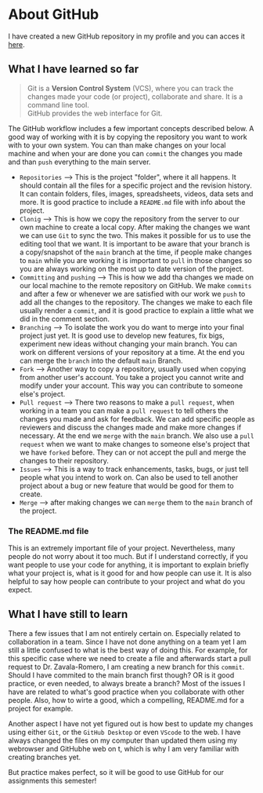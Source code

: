 # About GitHub 

I have created a new GitHub repository in my profile and you can acces it [here](https://github.com/RSchama/DataSci_Health).  

## What I have learned so far

> Git is a **Version Control System** (VCS), where you can track the changes made your code (or project), collaborate and share. 
> It is a command line tool.  
> GitHub provides the web interface for Git.  

The GitHub workflow includes a few important concepts described below. 
A good way of working with it is by copying the repository you want to work with to your own system. You can than make changes on your local machine and when your are done you can `commit` the changes you made and than `push` everything to the main server.  

- `Repositories` --> This is the project "folder", where it all happens. It should contain all the files for a specific project and the revision history. It can contain folders, files, images, spreadsheets, videos, data sets and more. It is good practice to include a `README.md` file with info about the project.  
- `Clonig` --> This is how we copy the repository from the server to our own machine to create a local copy. After making the changes we want we can use `Git` to sync the two. This makes it possible for us to use the editing tool that we want. It is important to be aware that your branch is a copy/snapshot of the `main` branch at the time, if people make changes to `main` while you are working it is important to `pull` in those changes so you are always working on the most up to date version of the project.   
- `Committing` and `pushing` --> This is how we add tha changes we made on our local machine to the remote repository on GitHub. We make `commits` and after a few or whenever we are satisfied with our work we `push` to add all the changes to the repository. The changes we make to each file usually render a `commit`, and it is good practice to explain a little what we did in the comment section.  
-  `Branching` --> To isolate the work you do want to merge into your final project just yet. It is good use to develop new features, fix bigs, experiment new ideas without changing your main branch. You can work on different versions of your repository at a time. At the end you can merge the `branch` into the default `main` Branch.  
-  `Fork` --> Another way to copy a repository, usually used when copying from another user's account. You take a project you cannot write and modify under your account. This way you can contribute to someone else's project.  
-  `Pull request` --> There two reasons to make a `pull request`, when working in a team you can make a `pull request` to tell others the changes you made and ask for feedback. We can add specific people as reviewers and discuss the changes made and make more changes if necessary. At the end we `merge` with the `main` branch. We also use a `pull request` when we want to make changes to someone else's project that we have `forked` before. They can or not accept the pull and merge the changes to their repository.  
-  `Issues` --> This is a way to track enhancements, tasks, bugs, or just tell people what you intend to work on. Can also be used to tell another project about a bug or new feature that would be good for them to create.  
-  `Merge` --> after making changes we can `merge` them to the `main` branch of the project.   

### The README.md file

This is an extremely important file of your project. Nevertheless, many people do not worry about it too much. But if I understand correctly, if you want people to use your code for anything, it is important to explain briefly what your project is, what is it good for and how people can use it. It is also helpful to say how people can contribute to your project and what do you expect.     

## What I have still to learn

There a few issues that I am not entirely certain on. Especially related to collaboration in a team. Since I have not done anything on a team yet I am still a little confused to what is the best way of doing this. For example, for this specific case where we need to create a file and afterwards start a pull request to Dr. Zavala-Romero, I am creating a new branch for this `commit`. Should I have commited to the main branch first though? OR is it good practice, or even needed, to always breate a branch?
Most of the issues I have are related to what's good practice when you collaborate with other people. Also, how to wirte a good, which a compelling, README.md for a project for example.  

Another aspect I have not yet figured out is how best to update my changes using either `Git`, or the `GitHub Desktop` or even `VScode` to the web. I have always changed the files on my computer than updated them using my webrowser and GitHubhe web on t, which is why I am very familiar with creating branches yet.  

But practice makes perfect, so it will be good to use GitHub for our assignments this semester!  

